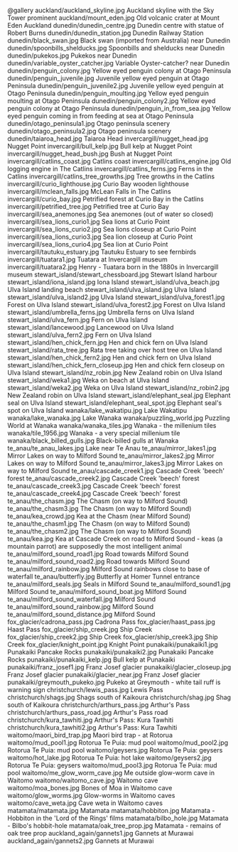 @gallery
auckland/auckland_skyline.jpg		Auckland skyline with the Sky Tower prominent
auckland/mount_eden.jpg		Old volcanic crater at Mount Eden Auckland
dunedin/dunedin_centre.jpg		Dunedin centre with statue of Robert Burns
dunedin/dunedin_station.jpg		Dunedin Railway Station
dunedin/black_swan.jpg		Black swan (imported from Australia) near Dunedin
dunedin/spoonbills_shelducks.jpg		Spoonbills and shelducks near Dunedin
dunedin/pukekos.jpg		Pukekos near Dunedin
dunedin/variable_oyster_catcher.jpg		Variable Oyster-catcher? near Dunedin
dunedin/penguin_colony.jpg		Yellow eyed penguin colony at Otago Peninsula
dunedin/penguin_juvenile.jpg		Juvenile yellow eyed penguin at Otago Peninsula
dunedin/penguin_juvenile2.jpg		Juvenile yellow eyed penguin at Otago Peninsula
dunedin/penguin_moulting.jpg		Yellow eyed penguin moulting at Otago Peninsula
dunedin/penguin_colony2.jpg		Yellow eyed penguin colony at Otago Peninsula
dunedin/penguin_in_from_sea.jpg		Yellow eyed penguin coming in from feeding at sea at Otago Peninsula
dunedin/otago_peninsula1.jpg		Otago peninsula scenery
dunedin/otago_peninsula2.jpg		Otago peninsula scenery
dunedin/taiaroa_head.jpg		Taiaroa Head
invercargill/nugget_head.jpg		Nugget Point
invercargill/bull_kelp.jpg		Bull kelp at Nugget Point
invercargill/nugget_head_bush.jpg		Bush at Nugget Point
invercargill/catlins_coast.jpg		Catlins coast
invercargill/catlins_engine.jpg		Old logging engine in The Catlins
invercargill/catlins_ferns.jpg		Ferns in the Catlins
invercargill/catlins_tree_growths.jpg		Tree growths in the Catlins
invercargill/curio_lighthouse.jpg		Curio Bay wooden lighthouse
invercargill/mclean_falls.jpg		McLean Falls in The Catlins
invercargill/curio_bay.jpg		Petrified forest at Curio Bay in the Catlins
invercargill/petrified_tree.jpg		Petrified tree at Curio Bay
invercargill/sea_anemones.jpg		Sea anemones (out of water so closed)
invercargill/sea_lions_curio1.jpg		Sea lions at Curio Point
invercargill/sea_lions_curio2.jpg		Sea lions closeup at Curio Point
invercargill/sea_lions_curio3.jpg		Sea lion closeup at Curio Point
invercargill/sea_lions_curio4.jpg		Sea lion at Curio Point
invercargill/tautuku_estuary.jpg		Tautuku Estuary to see fernbirds
invercargill/tuatara1.jpg		Tuatara at Invercargill museum
invercargill/tuatara2.jpg		Henry - Tuatara born in the 1880s in Invercargill museum
stewart_island/stewart_chessboard.jpg		Stewart Island harbour
stewart_island/iona_island.jpg		Iona Island
stewart_island/ulva_beach.jpg		Ulva Island landing beach
stewart_island/ulva_island.jpg		Ulva Island
stewart_island/ulva_island2.jpg		Ulva Island
stewart_island/ulva_forest1.jpg		Forest on Ulva Island
stewart_island/ulva_forest2.jpg		Forest on Ulva Island
stewart_island/umbrella_ferns.jpg		Umbrella ferns on Ulva Island
stewart_island/ulva_fern.jpg		Fern on Ulva Island
stewart_island/lancewood.jpg		Lancewood on Ulva Island
stewart_island/ulva_fern2.jpg		Fern on Ulva Island
stewart_island/hen_chick_fern.jpg		Hen and chick fern on Ulva Island
stewart_island/rata_tree.jpg		Rata tree taking over host tree on Ulva Island
stewart_island/hen_chick_fern2.jpg		Hen and chick fern on Ulva Island
stewart_island/hen_chick_fern_closeup.jpg		Hen and chick fern closeup on Ulva Island
stewart_island/nz_robin.jpg		New Zealand robin on Ulva Island
stewart_island/weka1.jpg		Weka on beach at Ulva Island
stewart_island/weka2.jpg		Weka on Ulva Island
stewart_island/nz_robin2.jpg		New Zealand robin on Ulva Island
stewart_island/elephant_seal.jpg		Elephant seal on Ulva Island
stewart_island/elephant_seal_spot.jpg		Elephant seal's spot on Ulva Island
wanaka/lake_wakatipu.jpg		Lake Wakatipu
wanaka/lake_wanaka.jpg		Lake Wanaka
wanaka/puzzling_world.jpg		Puzzling World at Wanaka
wanaka/wanaka_tiles.jpg		Wanaka - the millenium tiles
wanaka/tile_1956.jpg		Wanaka - a very special millenium tile
wanaka/black_billed_gulls.jpg		Black-billed gulls at Wanaka
te_anau/te_anau_lakes.jpg		Lake near Te Anau
te_anau/mirror_lakes1.jpg		Mirror Lakes on way to Milford Sound
te_anau/mirror_lakes2.jpg		Mirror Lakes on way to Milford Sound
te_anau/mirror_lakes3.jpg		Mirror Lakes on way to Milford Sound
te_anau/cascade_creek1.jpg		Cascade Creek 'beech' forest
te_anau/cascade_creek2.jpg		Cascade Creek 'beech' forest
te_anau/cascade_creek3.jpg		Cascade Creek 'beech' forest
te_anau/cascade_creek4.jpg		Cascade Creek 'beech' forest
te_anau/the_chasm.jpg		The Chasm (on way to Milford Sound)
te_anau/the_chasm3.jpg		The Chasm (on way to Milford Sound)
te_anau/kea_crowd.jpg		Kea at the Chasm (near Milford Sound)
te_anau/the_chasm1.jpg		The Chasm (on way to Milford Sound)
te_anau/the_chasm2.jpg		The Chasm (on way to Milford Sound)
te_anau/kea.jpg		Kea at Cascade Creek on road to Milford Sound - keas (a mountain parrot) are supposedly the most intelligent animal
te_anau/milford_sound_road1.jpg		Road towards Milford Sound
te_anau/milford_sound_road2.jpg		Road towards Milford Sound
te_anau/milford_rainbow.jpg		Milford Sound rainbows close to base of waterfall
te_anau/butterfly.jpg		Butterfly at Homer Tunnel entrance
te_anau/milford_seals.jpg		Seals in Milford Sound
te_anau/milford_sound1.jpg		Milford Sound
te_anau/milford_sound_boat.jpg		Milford Sound
te_anau/milford_sound_waterfall.jpg		Milford Sound
te_anau/milford_sound_rainbow.jpg		Milford Sound
te_anau/milford_sound_distance.jpg		Milford Sound
fox_glacier/cadrona_pass.jpg		Cadrona Pass
fox_glacier/haast_pass.jpg		Haast Pass
fox_glacier/ship_creek.jpg		Ship Creek
fox_glacier/ship_creek2.jpg		Ship Creek
fox_glacier/ship_creek3.jpg		Ship Creek
fox_glacier/knight_point.jpg		Knight Point
punakaiki/punakaiki1.jpg		Punakaiki Pancake Rocks
punakaiki/punakaiki2.jpg		Punakaiki Pancake Rocks
punakaiki/punakaiki_kelp.jpg		Bull kelp at Punakaiki
punakaiki/franz_josef1.jpg		Franz Josef glacier
punakaiki/glacier_closeup.jpg		Franz Josef glacier
punakaiki/glacier_near.jpg		Franz Josef glacier
punakaiki/greymouth_pukeko.jpg		Pukeko at Greymouth - white tail ruff is warning sign
christchurch/lewis_pass.jpg		Lewis Pass
christchurch/shags.jpg		Shags south of Kaikoura
christchurch/shag.jpg		Shag south of Kaikoura
christchurch/arthurs_pass.jpg		Arthur's Pass
christchurch/arthurs_pass_road.jpg		Arthur's Pass road
christchurch/kura_tawhiti.jpg		Arthur's Pass: Kura Tawhiti
christchurch/kura_tawhiti2.jpg		Arthur's Pass: Kura Tawhiti
waitomo/maori_bird_trap.jpg		Maori bird trap - at Rotorua
waitomo/mud_pool1.jpg		Rotorua Te Puia: mud pool
waitomo/mud_pool2.jpg		Rotorua Te Puia: mud pool
waitomo/geysers.jpg		Rotorua Te Puia: geysers
waitomo/hot_lake.jpg		Rotorua Te Puia: hot lake
waitomo/geysers2.jpg		Rotorua Te Puia: geysers
waitomo/mud_pool3.jpg		Rotorua Te Puia: mud pool
waitomo/me_glow_worm_cave.jpg		Me outside glow-worm cave in Waitomo
waitomo/waitomo_cave.jpg		Waitomo cave
waitomo/moa_bones.jpg		Bones of Moa in Waitomo cave
waitomo/glow_worms.jpg		Glow-worms in Waitomo caves
waitomo/cave_weta.jpg		Cave weta in Waitomo caves
matamata/matamata.jpg		Matamata
matamata/hobbiton.jpg		Matamata - Hobbiton in the 'Lord of the Rings' films
matamata/bilbo_hole.jpg		Matamata - Bilbo's hobbit-hole
matamata/oak_tree_prop.jpg		Matamata - remains of oak tree prop
auckland_again/gannets1.jpg		Gannets at Murawai
auckland_again/gannets2.jpg		Gannets at Murawai
